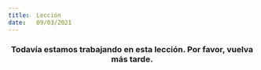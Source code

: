 ```yaml
---
title:  Lección
date:   09/03/2021
---
```


### <center>Todavía estamos trabajando en esta lección. Por favor, vuelva más tarde.</center>